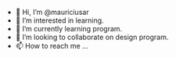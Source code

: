 - 👋 Hi, I’m @mauriciusar
- 👀 I’m interested in learning.
- 🌱 I’m currently learning program.
- 💞️ I’m looking to collaborate on design program.
- 📫 How to reach me ...

<!---
mauriciusar/mauriciusar is a ✨ special ✨ repository because its `README.md` (this file) appears on your GitHub profile.
You can click the Preview link to take a look at your changes.
--->
